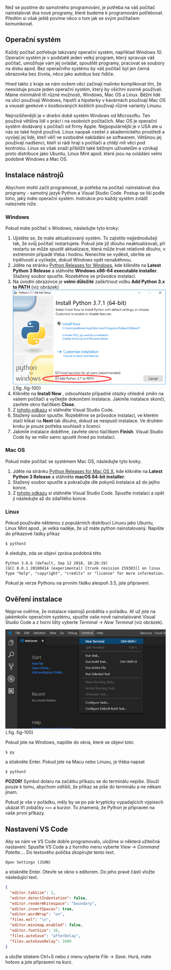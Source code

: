 Než se pustíme do samotného programování, je potřeba na váš počítač nainstalovat dva nové programy, které budeme k programování potřebovat. Předtím si však ještě povíme něco o tom jak se svým počítačem komunikovat.

## Operační systém

Každý počítač potřebuje takzvaný operační systém, například Windows 10. Operační systém je v podstatě jeden velký program, který spravuje váš počítač, umožňuje vám jej ovládat, spouštět programy, pracovat se soubory na disku apod. Bez operačního systému by váš počítač byl jen černá obrazovka bez života, něco jako autobus bez řidiče.

Hned takto z kraje se nám ovšem věci začínají malinko komplikovat tím, že neexistuje pouze jeden operační systém, který by všichni svorně používali. Máme minimálně tři různé možnosti, Windows, Mac OS a Linux. Běžní lidé na ulici používají Windows, hipstři a hipsterky v kavárnách používají Mac OS a vousatí geekové v kostkovaných košilích používají různé varianty Linuxu.

Nejrozšířenější je v dnešní době systém Windows od Microsoftu. Ten používá většina lidí v práci i na osobních počítačích. Mac OS je operační systém dodávaný s počítači od firmy Apple. Nejpopulárnější je v USA ale u nás se také hojně používá. Linux naopak vzešel z akademického prostředí a vyvíjejí jej lidé, kteří věří ve svobodné nakládání se softwarem. Většinou jej používají nadšenci, kteří si rádi hrají s počítači a chtějí mít věci pod kontrolou. Linux se však snaží přiblížit také běžným uživatelům a vznikají proto distribuce jako Ubuntu, Linux Mint apod. které jsou na ovládání velmi podobné Windows a Mac OS.

## Instalace nástrojů

Abychom mohli začít programovat, je potřeba na počítač nainstalovat dva programy - samotný jazyk Python a Visual Studio Code. Postup se liší podle toho, jaký máte operační systém. Instrukce pro každý systém zvlášť naleznete níže.

### Windows

Pokud máte počítač s Windows, následujte tyto kroky:

1. Ujistěte se, že máte aktualizovaný systém. To zajistíte nejjednodušeji tak, že svůj počítač restartujete. Pokud jste již dlouho neaktualizovali, při restartu se může spustit aktualizace, která může trvat relativně dlouho, v extrémním případě třeba i hodinu. Nenechte se vyděsit, obrňte se trpělivostí a vyčkejte, dokud Windows opět nenaběhnou.
1. Jděte na stránku [Python Releases for Windows](https://www.python.org/downloads/windows/), kde klikněte na **Latest Python 3 Release** a stáhněte **Windows x86-64 executable installer**. Stažený soubor spusťte. Rozeběhne se průvodce instalací.
1. Na úvodní obrazovce je **velmi důležité** zaškrtnout volbu **Add Python 3.x to PATH** (viz obrázek)
   ![Instalace Pythonu](assets/python-setup.png){.fig .fig-100}
1. Klikněte na **Install Now** , odsouhlaste případné otázky ohledně změn na vašem počítači a vyčkejte dokončení instalace. Jakmile instalace skončí, zavřete okno tlačítkem **Close**.
1. Z [tohoto odkazu](https://aka.ms/win32-x64-user-stable) si stáhněte Visual Studio Code.
1. Stažený soubor spusťte. Rozeběhne se průvodce instalací, ve kterém stačí klikat na **Next** tak dlouho, dokud se nespustí instalace. Ve druhém kroku je pouze potřeba souhlasit s licencí.
1. Jakmile instalace doběhne, zavřete okno tlačítkem **Finish**. Visual Studio Code by se mělo samo spustit ihned po instalaci.

### Mac OS

Pokud máte počítač se systémem Mac OS, následujte tyto kroky.

1. Jděte na stránku [Python Releases for Mac OS X](https://www.python.org/downloads/mac-osx/), kde klikněte na **Latest Python 3 Release** a stáhněte **macOS 64-bit installer**.
1. Stažený soubor spusťte a pokračujte dle pokynů instalace až do jejího konce.
1. Z [tohoto odkazu](https://go.microsoft.com/fwlink/?LinkID=620882) si stáhněte Visual Studio Code. Spusťte instalaci a opět ji následujte až do zdařilého konce.

### Linux

Pokud používáte některou z populárních distribucí Linuxu jako Ubuntu, Linux Mint apod., je velká naděje, že už máte python nainstalovaný. Napište do příkazové řádky příkaz

```shell
$ python3
```

A sledujte, zda se objeví zpráva podobná této

```
Python 3.6.6 (default, Sep 12 2018, 18:26:19)
[GCC 8.0.1 20180414 (experimental) [trunk revision 259383]] on linux
Type "help", "copyright", "credits" or "license" for more information.
```

Pokud je verze Pythonu na prvním řádku alespoň 3.5, jste připravení.

## Ověření instalace

Nejprve ověřme, že instalace nástrojů proběhla v pořádku. Ať už jste na jakémkoliv operačním systému, spusťte vaše nově nainstalované Visual Studio Code a z horní lišty vyberte <i>Terminal</i> → <i>New Terminal</i> (viz obrázek).

![VS Code Terminal](assets/vscode-term.png){.fig .fig-100}

Pokud jste na Windows, napište do okna, které se objeví toto:

```shell
$ py
```

a stiskněte Enter. Pokud jste na Macu nebo Linuxu, je třeba napsat

```shell
$ python3
```
**POZOR!** Symbol dolaru na začátku příkazu se do terminálu nepíše. Slouží pouze k tomu, abychom odlišili, že příkaz se píše do terminálu a ne někam jinam.

Pokud je vše v pořádku, měly by se po pár krypticky vypadajících výpisech ukázat tři zobáčky `>>>` a kurzor. To znamená, že Python je připraven na vaše první příkazy.

## Nastavení VS Code

Aby se nám ve VS Code dobře programovalo, uložíme si některá užitečná nastavení. Spusťte VS Code a z horního menu vyberte <i>View</i> → <i>Command Palette...</i>. Do textového políčka zkopírujte tento text.

```
Open Settings (JSON)
```

a stiskněte Enter. Otevře se okno s editorem. Do jeho pravé části vložte následující text.

```json
{
  "editor.tabSize": 2,
  "editor.detectIndentation": false,
  "editor.renderWhitespace": "boundary",
  "editor.insertSpaces": true,
  "editor.wordWrap": "on",
  "files.eol": "\n",
  "editor.minimap.enabled": false,
  "editor.fontSize": 16,
  "files.autoSave": "afterDelay",
  "files.autoSaveDelay": 1000
}
```

a uložte stiskem Ctrl+S nebo z menu vyberte <i>File</i> → <i>Save</i>. Hurá, máte hotovo a jste připravení na kurz.
